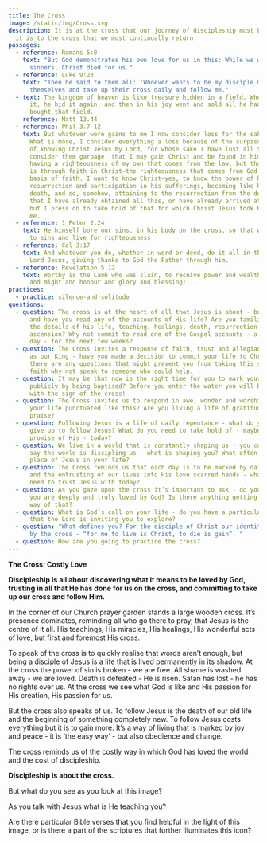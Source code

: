 ```yaml
---
title: The Cross
image: /static/img/Cross.svg
description: It is at the cross that our journey of discipleship must begin, and
  it is to the cross that we must continually return.
passages:
  - reference: Romans 5:8
    text: "But God demonstrates his own love for us in this: While we were still
      sinners, Christ died for us."
  - reference: Luke 9:23
    text: "Then he said to them all: ‘Whoever wants to be my disciple must deny
      themselves and take up their cross daily and follow me."
  - text: The kingdom of heaven is like treasure hidden in a field. When a man found
      it, he hid it again, and then in his joy went and sold all he had and
      bought that field.
    reference: Matt 13.44
  - reference: Phil 3.7-12
    text: But whatever were gains to me I now consider loss for the sake of Christ.
      What is more, I consider everything a loss because of the surpassing worth
      of knowing Christ Jesus my Lord, for whose sake I have lost all things. I
      consider them garbage, that I may gain Christ and be found in him, not
      having a righteousness of my own that comes from the law, but that which
      is through faith in Christ—the righteousness that comes from God on the
      basis of faith. I want to know Christ—yes, to know the power of his
      resurrection and participation in his sufferings, becoming like him in his
      death, and so, somehow, attaining to the resurrection from the dead. Not
      that I have already obtained all this, or have already arrived at my goal,
      but I press on to take hold of that for which Christ Jesus took hold of
      me.
  - reference: 1 Peter 2.24
    text: He himself bore our sins, in his body on the cross, so that we might die
      to sins and live for righteousness
  - reference: Col 3:17
    text: And whatever you do, whether in word or deed, do it all in the name of the
      Lord Jesus, giving thanks to God the Father through him.
  - reference: Revelation 5.12
    text: Worthy is the Lamb who was slain, to receive power and wealth and wisdom
      and might and honour and glory and blessing!
practices:
  - practice: silence-and-solitude
questions:
  - question: The cross is at the heart of all that Jesus is about - but do you know
      and have you read any of the accounts of His life? Are you familiar with
      the details of his life, teaching, healings, death, resurrection and
      ascension? Why not commit to read one of the Gospel accounts - a chapter a
      day - for the next few weeks?
  - question: The Cross invites a response of faith, trust and allegiance to Jesus
      as our King - have you made a decision to commit your life to Christ?  If
      there are any questions that might prevent you from taking this step of
      faith why not speak to someone who could help.
  - question: It may be that now is the right time for you to mark your faith
      publicly by being baptised? Before you enter the water you will be sealed
      with the sign of the cross!
  - question: The Cross invites us to respond in awe, wonder and worship - how is
      your life punctuated like this? Are you living a life of gratitude and
      praise?
  - question: Following Jesus is a life of daily repentance - what do you need to
      give up to follow Jesus? What do you need to take hold of - maybe a
      promise of His - today?
  - question: We live in a world that is constantly shaping us - you could perhaps
      say the world is discipling us - what is shaping you? What often takes the
      place of Jesus in your life?
  - question: The Cross reminds us that each day is to be marked by daily surrender
      and the entrusting of our lives into His love scarred hands - what do you
      need to trust Jesus with today?
  - question: As you gaze upon the cross it’s important to ask - do you know that
      you are deeply and truly loved by God? Is there anything getting in the
      way of that?
  - question: What is God’s call on your life - do you have a particular vocation
      that the Lord is inviting you to explore?
  - question: "What defines you? For the disciple of Christ our identity is shaped
      by the cross - “for me to live is Christ, to die is gain”. "
  - question: How are you going to practice the cross?
---
```

**The Cross: Costly Love**

**Discipleship is all about discovering what it means to be loved by God, trusting in all that He has done for us on the cross, and committing to take up our cross and follow Him.**

In the corner of our Church prayer garden stands a large wooden cross. It’s presence dominates, reminding all who go there to pray, that Jesus is the centre of it all. His teachings, His miracles, His healings, His wonderful acts of love, but first and foremost His cross.

To speak of the cross is to quickly realise that words aren’t enough, but being a disciple of Jesus is a life that is lived permanently in its shadow. At the cross the power of sin is broken - we are free. All shame is washed away - we are loved. Death is defeated - He is risen. Satan has lost - he has no rights over us. At the cross we see what God is like and His passion for His creation, His passion for us.

But the cross also speaks of us. To follow Jesus is the death of our old life and the beginning of something completely new. To follow Jesus costs everything but it is to gain more. It’s a way of living that is marked by joy and peace - it is ‘the easy way’ - but also obedience and change.

The cross reminds us of the costly way in which God has loved the world and the cost of discipleship.

**Discipleship is about the cross.**

But what do you see as you look at this image? 

As you talk with Jesus what is He teaching you?

Are there particular Bible verses that you find helpful in the light of this image, or is there a part of the scriptures that further illuminates this icon?